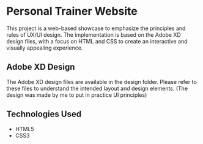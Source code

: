 # Personal Trainer Website

This project is a web-based showcase to emphasize the principles and rules of UX/UI design. The implementation is based on the Adobe XD design files, with a focus on HTML and CSS to create an interactive and visually appealing experience.

## Adobe XD Design
The Adobe XD design files are available in the design folder. Please refer to these files to understand the intended layout and design elements. (The design was made by me to put in practice UI principles) 

## Technologies Used
- HTML5 
- CSS3
